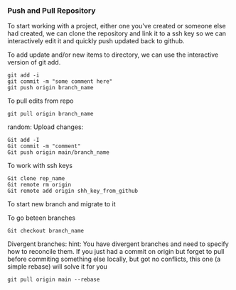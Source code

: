 ### Push and Pull Repository  
To start working with a project, either one you've created or someone else had created, we can clone the repository and link it to a ssh key so we can interactively edit it and quickly push updated back to github.


To add update and/or new items to directory, we can use the interactive version of git add.
```
git add -i
git commit -m "some comment here"
git push origin branch_name
```


To pull edits from repo
```
git pull origin branch_name
```


random:
Upload changes:
```
Git add -I
Git commit -m "comment"
Git push origin main/branch_name
```

To work with ssh keys
```
Git clone rep_name
Git remote rm origin
Git remote add origin shh_key_from_github
```

To start new branch and migrate to it

To go beteen branches
```
Git checkout branch_name
```


Divergent branches:
hint: You have divergent branches and need to specify how to reconcile them.
If you just had a commit on origin but forget to pull before commiting something else locally, but got no conflicts, this one (a simple rebase) will solve it for you

```
git pull origin main --rebase
```

